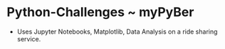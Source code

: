 # Python-Challenges ~ myPyBer

- Uses Jupyter Notebooks, Matplotlib, Data Analysis on a ride sharing service.


